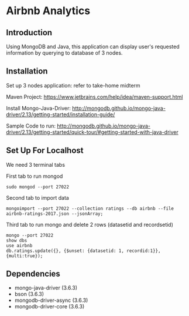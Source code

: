# Airbnb Analytics

## Introduction

Using MongoDB and Java, this application can display user's requested information by querying to database of 3 nodes.

## Installation

Set up 3 nodes application: refer to take-home midterm

Maven Project: https://www.jetbrains.com/help/idea/maven-support.html

Install Mongo-Java-Driver: http://mongodb.github.io/mongo-java-driver/2.13/getting-started/installation-guide/

Sample Code to run: http://mongodb.github.io/mongo-java-driver/2.13/getting-started/quick-tour/#getting-started-with-java-driver

## Set Up For Localhost

We need 3 terminal tabs

First tab to run mongod
```
sudo mongod --port 27022
```
Second tab to import data
```
mongoimport --port 27022 --collection ratings --db airbnb --file airbnb-ratings-2017.json --jsonArray;
```
Third tab to run mongo and delete 2 rows (datasetid and recordsetid)
```
mongo --port 27022
show dbs
use airbnb
db.ratings.update({}, {$unset: {datasetid: 1, recordid:1}}, {multi:true});
```

## Dependencies
* mongo-java-driver (3.6.3)
* bson (3.6.3)
* mongodb-driver-async (3.6.3)
* mongodb-driver-core (3.6.3)
